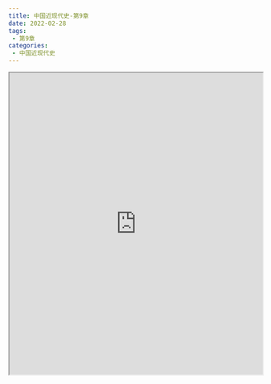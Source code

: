 ```yaml
---
title: 中国近现代史-第9章
date: 2022-02-28
tags:
 - 第9章
categories:
 - 中国近现代史
---
```




<iframe src="https://wanli.yourtools.icu/pdf/web/viewer.html?file=https://vkceyugu.cdn.bspapp.com/VKCEYUGU-98958311-3e7b-45a4-9247-ea869d6246c3/0eae9113-b213-4f3c-9bf4-76cc0aed722b.pdf" width="100%" height="600px"></iframe>